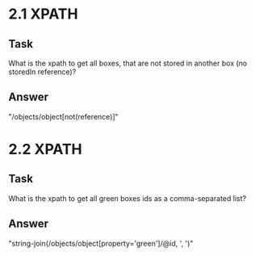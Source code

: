 # 2.1 XPATH
## Task
What is the xpath to get all boxes, that are not stored in another box (no storedIn
reference)?

## Answer
"/objects/object[not(reference)]"

# 2.2 XPATH
## Task
What is the xpath to get all green boxes ids as a comma-separated list?

## Answer
"string-join(/objects/object[property='green']/@id, ', ')"